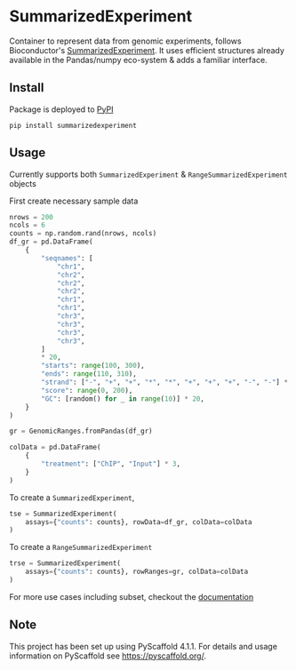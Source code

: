 # SummarizedExperiment

Container to represent data from genomic experiments, follows Bioconductor's [SummarizedExperiment](https://bioconductor.org/packages/release/bioc/html/SummarizedExperiment.html). It uses efficient structures already available in the Pandas/numpy eco-system & adds a familiar interface.


## Install

Package is deployed to [PyPI](https://pypi.org/project/summarizedexperiment/)

```shell
pip install summarizedexperiment
```

## Usage

Currently supports both `SummarizedExperiment` & `RangeSummarizedExperiment` objects

First create necessary sample data 

```python
nrows = 200
ncols = 6
counts = np.random.rand(nrows, ncols)
df_gr = pd.DataFrame(
    {
        "seqnames": [
            "chr1",
            "chr2",
            "chr2",
            "chr2",
            "chr1",
            "chr1",
            "chr3",
            "chr3",
            "chr3",
            "chr3",
        ]
        * 20,
        "starts": range(100, 300),
        "ends": range(110, 310),
        "strand": ["-", "+", "+", "*", "*", "+", "+", "+", "-", "-"] * 20,
        "score": range(0, 200),
        "GC": [random() for _ in range(10)] * 20,
    }
)

gr = GenomicRanges.fromPandas(df_gr)

colData = pd.DataFrame(
    {
        "treatment": ["ChIP", "Input"] * 3,
    }
)
```

To create a `SummarizedExperiment`,

```python
tse = SummarizedExperiment(
    assays={"counts": counts}, rowData=df_gr, colData=colData
)
```

To create a `RangeSummarizedExperiment`

```python
trse = SummarizedExperiment(
    assays={"counts": counts}, rowRanges=gr, colData=colData
)
```

For more use cases including subset, checkout the [documentation](https://biocpy.github.io/SummarizedExperiment/)

<!-- pyscaffold-notes -->

## Note

This project has been set up using PyScaffold 4.1.1. For details and usage
information on PyScaffold see https://pyscaffold.org/.
